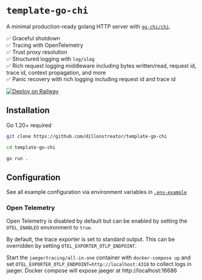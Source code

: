 # `template-go-chi`

A minimal production-ready golang HTTP server with [`go-chi/chi`](https://github.com/go-chi/chi).

✅ Graceful shutdown \
✅ Tracing with OpenTelemetry \
✅ Trust proxy resolution \
✅ Structured logging with `log/slog` \
✅ Rich request logging middleware including bytes written/read, request id, trace id, context propagation, and more \
✅ Panic recovery with rich logging including request id and trace id

[![Deploy on Railway](https://railway.app/button.svg)](https://railway.app/template/FdfQPz?referralCode=ToZEjF)

## Installation

Go 1.20+ required

```sh
git clone https://github.com/dillonstreator/template-go-chi

cd template-go-chi

go run .
```

## Configuration

See all example configuration via environment variables in [`.env-example`](./.env-example)

### Open Telemetry

Open Telemetry is disabled by default but can be enabled by setting the `OTEL_ENABLED` environment to `true`.

By default, the trace exporter is set to standard output. This can be overridden by setting `OTEL_EXPORTER_OTLP_ENDPOINT`.

Start the `jaegertracing/all-in-one` container with `docker-compose up` and set `OTEL_EXPORTER_OTLP_ENDPOINT=http://localhost:4318` to collect logs in jaeger. Docker compose will expose jaeger at http://localhost:16686
